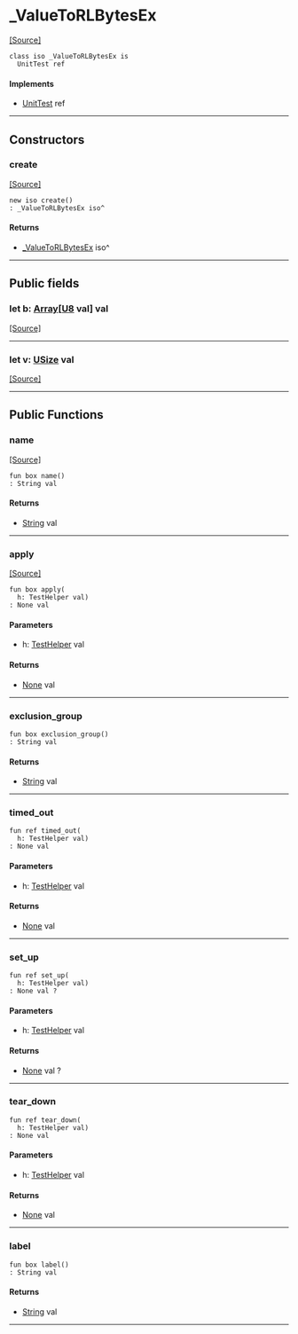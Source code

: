 # _ValueToRLBytesEx
<span class="source-link">[[Source]](src/mqtt-utilities/tests.md#L-0-322)</span>
```pony
class iso _ValueToRLBytesEx is
  UnitTest ref
```

#### Implements

* [UnitTest](pony_test-UnitTest.md) ref

---

## Constructors

### create
<span class="source-link">[[Source]](src/mqtt-utilities/tests.md#L-0-322)</span>


```pony
new iso create()
: _ValueToRLBytesEx iso^
```

#### Returns

* [_ValueToRLBytesEx](mqtt-utilities-_ValueToRLBytesEx.md) iso^

---

## Public fields

### let b: [Array](builtin-Array.md)\[[U8](builtin-U8.md) val\] val
<span class="source-link">[[Source]](src/mqtt-utilities/tests.md#L-0-323)</span>



---

### let v: [USize](builtin-USize.md) val
<span class="source-link">[[Source]](src/mqtt-utilities/tests.md#L-0-324)</span>



---

## Public Functions

### name
<span class="source-link">[[Source]](src/mqtt-utilities/tests.md#L-0-325)</span>


```pony
fun box name()
: String val
```

#### Returns

* [String](builtin-String.md) val

---

### apply
<span class="source-link">[[Source]](src/mqtt-utilities/tests.md#L-0-327)</span>


```pony
fun box apply(
  h: TestHelper val)
: None val
```
#### Parameters

*   h: [TestHelper](pony_test-TestHelper.md) val

#### Returns

* [None](builtin-None.md) val

---

### exclusion_group



```pony
fun box exclusion_group()
: String val
```

#### Returns

* [String](builtin-String.md) val

---

### timed_out



```pony
fun ref timed_out(
  h: TestHelper val)
: None val
```
#### Parameters

*   h: [TestHelper](pony_test-TestHelper.md) val

#### Returns

* [None](builtin-None.md) val

---

### set_up



```pony
fun ref set_up(
  h: TestHelper val)
: None val ?
```
#### Parameters

*   h: [TestHelper](pony_test-TestHelper.md) val

#### Returns

* [None](builtin-None.md) val ?

---

### tear_down



```pony
fun ref tear_down(
  h: TestHelper val)
: None val
```
#### Parameters

*   h: [TestHelper](pony_test-TestHelper.md) val

#### Returns

* [None](builtin-None.md) val

---

### label



```pony
fun box label()
: String val
```

#### Returns

* [String](builtin-String.md) val

---

